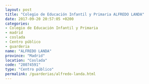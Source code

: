 ```yaml
---
layout: post
title: "Colegio de Educación Infantil y Primaria ALFREDO LANDA"
date: 2017-09-20 20:57:05 +0200
categories:
- Colegio de Educación Infantil y Primaria
- madrid
- coslada
- Centro público
- guarderia
name: "ALFREDO LANDA"
province: "Madrid"
location: "Coslada"
code: "28074591"
type: "Centro público"
permalink: /guarderias/alfredo-landa.html
---
```

